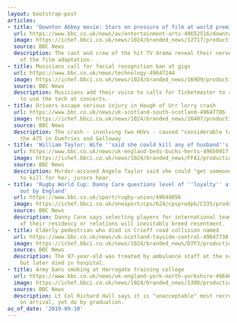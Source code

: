 ```yaml
---
layout: bootstrap-post
articles:
- title: 'Downton Abbey movie: Stars on pressure of film at world premiere'
  url: https://www.bbc.co.uk/news/av/entertainment-arts-49652516/downton-abbey-movie-stars-on-pressure-of-film-at-world-premiere
  image: https://ichef.bbci.co.uk/news/1024/branded_news/12717/production/_108734557_mediaitem108734556.jpg
  source: BBC News
  description: The cast and crew of the hit TV drama reveal their nerves at the premiere
    of the film adaptation.
- title: Musicians call for facial recognition ban at gigs
  url: https://www.bbc.co.uk/news/technology-49647244
  image: https://ichef.bbci.co.uk/news/1024/branded_news/169D9/production/_108733629_facialrecognition1.gif
  source: BBC News
  description: Musicians add their voice to calls for Ticketmaster to roll back plans
    to use the tech at concerts.
- title: Drivers escape serious injury in Haugh of Urr lorry crash
  url: https://www.bbc.co.uk/news/uk-scotland-south-scotland-49647786
  image: https://ichef.bbci.co.uk/news/1024/branded_news/16407/production/_108734119_a75lorrycash.jpg
  source: BBC News
  description: The crash - involving two HGVs - caused "considerable tailbacks" on
    the A75 in Dumfries and Galloway
- title: 'William Taylor: Wife ''said she could kill any of husband''s family'''
  url: https://www.bbc.co.uk/news/uk-england-beds-bucks-herts-49650917
  image: https://ichef.bbci.co.uk/news/1024/branded_news/FFA1/production/_108614456_williamtaylor.jpg
  source: BBC News
  description: Murder-accused Angela Taylor said she could "get someone in Yorkshire"
    to kill for her, jurors hear.
- title: 'Rugby World Cup: Danny Care questions level of ''loyalty'' after being left
    out by England'
  url: https://www.bbc.co.uk/sport/rugby-union/49649056
  image: https://ichef.bbci.co.uk/onesport/cps/624/cpsprodpb/C335/production/_108737994_care_getty.jpg
  source: BBC News
  description: Danny Care says selecting players for international teams on the basis
    of their residency or relations will inevitably breed resentment.
- title: Elderly pedestrian who died in Crieff road collision named
  url: https://www.bbc.co.uk/news/uk-scotland-tayside-central-49647730
  image: https://ichef.bbci.co.uk/news/1024/branded_news/D7F3/production/_108738255_mediaitem108657760.jpg
  source: BBC News
  description: The 97-year-old was treated by ambulance staff at the scene in Crieff
    but later died in hospital.
- title: Army bans smoking at Harrogate training college
  url: https://www.bbc.co.uk/news/uk-england-york-north-yorkshire-49646705
  image: https://ichef.bbci.co.uk/news/1024/branded_news/130D/production/_100477840_hi045637542.jpg
  source: BBC News
  description: Lt Col Richard Hall says it is "unacceptable" most recruits don't smoke
    on arrival, yet do by graduation.
as_of_date: '2019-09-10'
---
```


